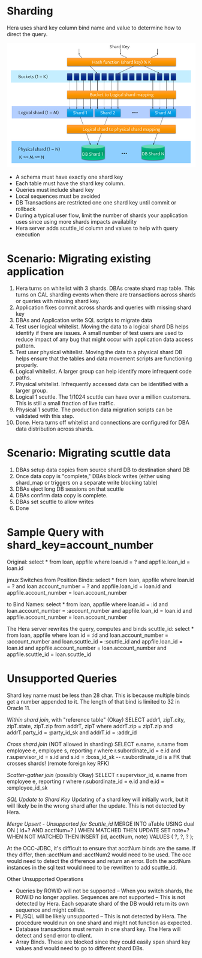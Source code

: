 Sharding
========

Hera uses shard key column bind name and value to determine how to direct the query.

<img src="sharding.png">

* A schema must have exactly one shard key
* Each table must have the shard key column.
* Queries must include shard key
* Local sequences must be avoided
* DB Transactions are restricted one one shard key until commit or rollback
* During a typical user flow, limit the number of shards your application uses since using more shards impacts availablity
* Hera server adds scuttle_id column and values to help with query execution

# Scenario: Migrating existing application
1. Hera turns on whitelist with 3 shards.  DBAs create shard map table. This turns on CAL sharding events when there are transactions across shards or queries with missing shard key.
1. Application fixes commit across shards and queries with missing shard key
1. DBAs and Application write SQL scripts to migrate data
1. Test user logical whitelist.  Moving the data to a logical shard DB helps identify if there are issues.  A small number of test users are used to reduce impact of any bug that might occur with application data access pattern.
1. Test user physical whitelist.  Moving the data to a physical shard DB helps ensure that the tables and data movement scripts are functioning properly.
1. Logical whitelist.  A larger group can help identify more infrequent code paths.
1. Physical whitelist. Infrequently accessed data can be identified with a larger group.
1. Logical 1 scuttle.  The 1/1024 scuttle can have over a million customers.  This is still a small fraction of live traffic.
1. Physical 1 scuttle. The production data migration scripts can be validated with this step.
1. Done.  Hera turns off whitelist and connections are configured for DBA data distribution across shards.

# Scenario: Migrating scuttle data
1. DBAs setup data copies from source shard DB to destination shard DB
1. Once data copy is "complete," DBAs block writes (either using shard_map or triggers on a separate write blocking table)
1. DBAs eject long DB sessions on that scuttle
1. DBAs confirm data copy is complete.
1. DBAs set scuttle to allow writes
1. Done

# Sample Query with shard_key=account_number
Original: select * from loan, appfile where loan.id = ? and appfile.loan_id = loan.id

jmux Switches from Position Binds: select * from loan, appfile where loan.id = ? and loan.account_number = ? and appfile.loan_id = loan.id and appfile.account_number = loan.account_number

to Bind Names: select * from loan, appfile where loan.id = :id and loan.account_number = :account_number and appfile.loan_id = loan.id and appfile.account_number = loan.account_number

The Hera server rewrites the query, computes and binds scuttle_id: select * from loan, appfile where loan.id = :id and loan.account_number = :account_number and loan.scuttle_id = :scuttle_id and appfile.loan_id = loan.id and appfile.account_number = loan.account_number and appfile.scuttle_id = loan.scuttle_id

# Unsupported Queries

Shard key name must be less than 28 char.  This is because multiple binds get a number appended to it.  The length of that bind is limited to 32 in Oracle 11.

*Within shard join*, with "reference table" (Okay)
SELECT addr1, zipT.city, zipT.state, zipT.zip
from addrT, zipT
where addrT.zip = zipT.zip and addrT.party_id = :party_id_sk and addrT.id = :addr_id

*Cross shard join* (NOT allowed in sharding)
SELECT e.name, s.name
from employee e, employee s, reporting r
where r.subordinate_id = e.id and r.supervisor_id = s.id and s.id = :boss_id_sk
-- r.subordinate_id is a FK that crosses shards! (remote foreign key RFK)
 
*Scatter-gather join* (possibly Okay)
SELECT r.supervisor_id, e.name
from employee e, reporting r
where r.subordinate_id = e.id and e.id = :employee_id_sk

*SQL Update to Shard Key*
Updating of a shard key will initially work, but it will likely be in the wrong shard after the update. This is not detected by Hera.

*Merge Upsert - Unsupported for Scuttle_id*
MERGE INTO aTable USING dual ON ( id=? AND acctNum=? )
WHEN MATCHED THEN UPDATE SET note=?
WHEN NOT MATCHED THEN INSERT (id, acctNum, note)
VALUES ( ?, ?, ? );

At the OCC-JDBC, it's difficult to ensure that acctNum binds are the same. If they differ, then :acctNum and :acctNum2 would need to be used. The occ would need to detect the difference and return an error. Both the acctNum instances in the sql text would need to be rewritten to add scuttle_id.

Other Unsupported Operations
* Queries by ROWID will not be supported – When you switch shards, the ROWID no longer applies.
Sequences are not supported – This is not detected by Hera. Each separate shard of the DB would return its own sequence and might collide.
* PL/SQL will be likely unsupported – This is not detected by Hera. The procedure would run on one shard and might not function as expected.
* Database transactions must remain in one shard key. The Hera will detect and send error to client.
* Array Binds. These are blocked since they could easily span shard key values and would need to go to different shard DBs.
